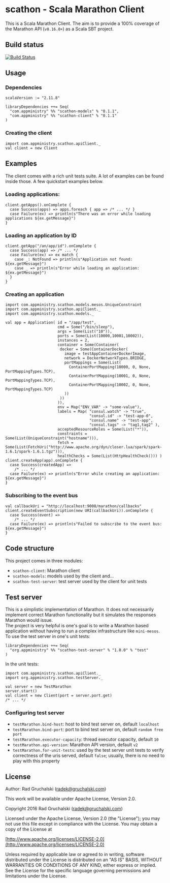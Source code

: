 # scathon - Scala Marathon Client

This is a Scala Marathon Client. The aim is to provide a 100% coverage of the Marathon API (`v0.16.0+`) as a Scala SBT project.

## Build status

[![Build Status](https://travis-ci.org/AppMinistry/scathon.svg?branch=master)](https://travis-ci.org/AppMinistry/scathon)

## Usage

### Dependencies

    scalaVersion := "2.11.8"
    
    libraryDependencies ++= Seq(
      "com.appministry" %% "scathon-models" % "0.1.1",
      "com.appministry" %% "scathon-client" % "0.1.1"
    )
    
### Creating the client
    
    import com.appministry.scathon.apiClient._
    val client = new Client
    
## Examples

The client comes with a rich unit tests suite. A lot of examples can be found inside those. A few quickstart examples below.

### Loading applications:

    client.getApps().onComplete {
      case Success(apps) => apps.foreach { app => /* ... */ }
      case Failure(ex) => println(s"There was an error while loading applications ${ex.getMessage}")
    }
    
### Loading an application by ID

    client.getApp("/an/app/id").onComplete {
      case Success(app) => /* ... */
      case Failure(ex) => ex match {
        case _: NotFound => println(s"Application not found: ${ex.getMessage}")
        case _ => println(s"Error while loading an application: ${ex.getMessage}")
      }
    }
    
### Creating an application
    
    import com.appministry.scathon.models.mesos.UniqueConstraint
    import com.appministry.scathon.apiClient._
    import com.appministry.scathon.models._
    
    val app = Application( id = "/app/test",
                           cmd = Some("/bin/sleep"),
                           args = Some(List("10")),
                           ports = Some(List(10000,10001,10002)),
                           instances = 2,
                           container = Some(Container(
                            docker = Some(ContainerDocker(
                              image = testAppContainerDockerImage,
                              network = DockerNetworkTypes.BRIDGE,
                              portMappings = Some(List(
                                ContainerPortMapping(10000, 0, None, PortMappingTypes.TCP),
                                ContainerPortMapping(10001, 0, None, PortMappingTypes.TCP),
                                ContainerPortMapping(10002, 0, None, PortMappingTypes.TCP)
                              ))
                            ))
                           )),
                           env = Map("ENV_VAR" -> "some-value"),
                           labels = Map( "consul.watch" -> "true",
                                         "consul.id" -> "test-app-0",
                                         "consul.name" -> "test-app",
                                         "consul.tags" -> "tag1,tag2" ),
                           acceptedResourceRoles = Some(List("*")),
                           constraints = Some(List(UniqueConstraint("hostname"))),
                           fetch = Some(List(FetchUri("http://www.apache.org/dyn/closer.lua/spark/spark-1.6.1/spark-1.6.1.tgz"))),
                           healthChecks = Some(List(HttpHealthCheck())) )
    client.createApp(app).onComplete {
      case Success(createdApp) =>
        /* ... */
      case Failure(ex) => println(s"Error while creating an application: ${ex.getMessage}")
    }

### Subscribing to the event bus
    
    val callbackUri = "http://localhost:9000/marathon/callbacks"
    client.createEventSubscription(new URI(callbackUri)).onComplete {
      case Success(event) =>
        /* ... */
      case Failure(ex) => println(s"Failed to subscribe to the event bus: ${ex.getMessage}")
    }
    
## Code structure

This project comes in three modules:

- `scathon-client`: Marathon client
- `scathon-models`: models used by the client and...
- `scathon-test-server`: test server used by the client for unit tests

## Test server

This is a simplistic implementation of Marathon. It does not necessarily implement correct Marathon functionality but it simulates the responses Marathon would issue.  
The project is very helpful is one's goal is to write a Marathon based application without having to run a complex infrastructure like `mini-mesos`.  
To use the test server in one's unit tests:

    libraryDependencies ++= Seq(
      "org.appministry" %% "scathon-test-server" % "1.0.0" % "test"
    )

In the unit tests:

    import com.appministry.scathon.apiClient._
    import org.appministry.scathon.testServer._
    
    val server = new TestMarathon
    server.start()
    val client = new Client(port = server.port.get)
    /* ... */
    
### Configuring test server

- `testMarathon.bind-host`: host to bind test server on, default `localhost`
- `testMarathon.bind-port`: port to bind test server on, default `random free port`
- `testMarathon.executor-capacity`: thread executor capacity, default `10`
- `testMarathon.api-version`: Marathon API version, default `v2`
- `testMarathon.for-unit-tests`: used by the test server unit tests to verify correctness of the uris served, default `false`; usually, there is no need to play with this property

## License

Author: Rad Gruchalski (radek@gruchalski.com)

This work will be available under Apache License, Version 2.0.

Copyright 2016 Rad Gruchalski (radek@gruchalski.com)

Licensed under the Apache License, Version 2.0 (the "License");
you may not use this file except in compliance with the License. You may obtain a copy of the License at

[http://www.apache.org/licenses/LICENSE-2.0](http://www.apache.org/licenses/LICENSE-2.0)

Unless required by applicable law or agreed to in writing, software distributed under the License is distributed on an "AS IS" BASIS, WITHOUT WARRANTIES OR CONDITIONS OF ANY KIND, either express or implied. See the License for the specific language governing permissions and limitations under the License.